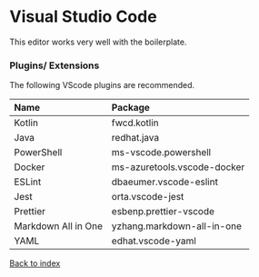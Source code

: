 # Visual Studio Code

This editor works very well with the boilerplate. 

### Plugins/ Extensions

The following VScode plugins are recommended.

|Name |Package|
|:----------|:----------|
|Kotlin|fwcd.kotlin|
|Java|redhat.java|
|PowerShell|ms-vscode.powershell|
|Docker|ms-azuretools.vscode-docker|
|ESLint|dbaeumer.vscode-eslint|
|Jest|orta.vscode-jest|
|Prettier|esbenp.prettier-vscode|
|Markdown All in One|yzhang.markdown-all-in-one|
|YAML|edhat.vscode-yaml|

[Back to index](../README.md)
